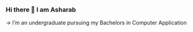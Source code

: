 ### Hi there 👋 I am Asharab
-> I’m an undergraduate pursuing my Bachelors in Computer Application

<!--
**asharabsaad/asharabsaad** is a ✨ _special_ ✨ repository because its `README.md` (this file) appears on your GitHub profile.

Here are some ideas to get you started:

- 🔭 I’m currently working on Data Struture
- 🌱 I’m currently learning Java
- 👯 I’m looking to collaborate on any project on java
- 💬 Ask me about 
- 📫 How to reach me: asharabsaad@gmail.com
- 😄 Pronouns: Ashaarabb



